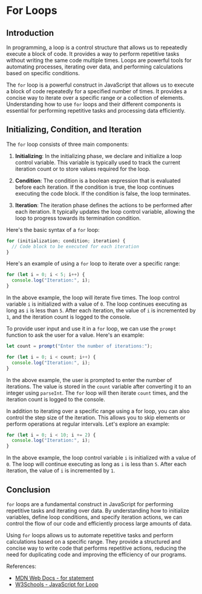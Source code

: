 # For Loops

## Introduction

In programming, a loop is a control structure that allows us to repeatedly execute a block of code. It provides a way to perform repetitive tasks without writing the same code multiple times. Loops are powerful tools for automating processes, iterating over data, and performing calculations based on specific conditions.

The `for` loop is a powerful construct in JavaScript that allows us to execute a block of code repeatedly for a specified number of times. It provides a concise way to iterate over a specific range or a collection of elements. Understanding how to use `for` loops and their different components is essential for performing repetitive tasks and processing data efficiently.

## Initializing, Condition, and Iteration

The `for` loop consists of three main components:

1. **Initializing**: In the initializing phase, we declare and initialize a loop control variable. This variable is typically used to track the current iteration count or to store values required for the loop.

2. **Condition**: The condition is a boolean expression that is evaluated before each iteration. If the condition is true, the loop continues executing the code block. If the condition is false, the loop terminates.

3. **Iteration**: The iteration phase defines the actions to be performed after each iteration. It typically updates the loop control variable, allowing the loop to progress towards its termination condition.

Here's the basic syntax of a `for` loop:

```javascript
for (initialization; condition; iteration) {
  // Code block to be executed for each iteration
}
```

Here's an example of using a `for` loop to iterate over a specific range:

```javascript
for (let i = 0; i < 5; i++) {
  console.log("Iteration:", i);
}
```

In the above example, the loop will iterate five times. The loop control variable `i` is initialized with a value of `0`. The loop continues executing as long as `i` is less than `5`. After each iteration, the value of `i` is incremented by `1`, and the iteration count is logged to the console.

To provide user input and use it in a `for` loop, we can use the `prompt` function to ask the user for a value. Here's an example:

```javascript
let count = prompt("Enter the number of iterations:");

for (let i = 0; i < count; i++) {
  console.log("Iteration:", i);
}
```

In the above example, the user is prompted to enter the number of iterations. The value is stored in the `count` variable after converting it to an integer using `parseInt`. The `for` loop will then iterate `count` times, and the iteration count is logged to the console.

In addition to iterating over a specific range using a for loop, you can also control the step size of the iteration. This allows you to skip elements or perform operations at regular intervals. Let's explore an example:

```javascript
for (let i = 0; i < 10; i += 2) {
  console.log("Iteration:", i);
}
```

In the above example, the loop control variable `i` is initialized with a value of `0`. The loop will continue executing as long as `i` is less than `5`. After each iteration, the value of `i` is incremented by `1`.

## Conclusion

`for` loops are a fundamental construct in JavaScript for performing repetitive tasks and iterating over data. By understanding how to initialize variables, define loop conditions, and specify iteration actions, we can control the flow of our code and efficiently process large amounts of data.

Using `for` loops allows us to automate repetitive tasks and perform calculations based on a specific range. They provide a structured and concise way to write code that performs repetitive actions, reducing the need for duplicating code and improving the efficiency of our programs.

References:
- [MDN Web Docs - for statement](https://developer.mozilla.org/en-US/docs/Web/JavaScript/Reference/Statements/for)
- [W3Schools - JavaScript for Loop](https://www.w3schools.com/js/js_loop_for.asp)